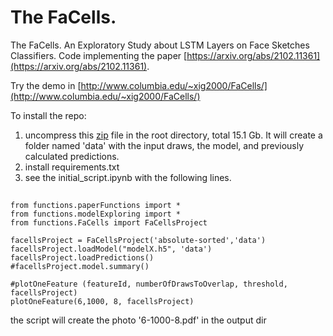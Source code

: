 # The FaCells.
The FaCells. An Exploratory Study about LSTM Layers on Face Sketches Classifiers.
Code implementing the paper [https://arxiv.org/abs/2102.11361](https://arxiv.org/abs/2102.11361).

Try the demo in [http://www.columbia.edu/~xig2000/FaCells/](http://www.columbia.edu/~xig2000/FaCells/) 

To install the repo:

1. uncompress this [zip](https://drive.google.com/file/d/1lH0iecda0t8TbYgosPnoHYhcGVFl8Afk/view?usp=sharing) file in the root directory, total 15.1 Gb. It will create a folder named 'data' with the input draws, the model, and previously calculated predictions.
2. install requirements.txt
3. see the initial_script.ipynb with the following lines.
 
##
    from functions.paperFunctions import *
    from functions.modelExploring import *
    from functions.FaCells import FaCellsProject

    facellsProject = FaCellsProject('absolute-sorted','data')
    facellsProject.loadModel("modelX.h5", 'data')
    facellsProject.loadPredictions()
    #facellsProject.model.summary()
    
    #plotOneFeature (featureId, numberOfDrawsToOverlap, threshold, facellsProject)
    plotOneFeature(6,1000, 8, facellsProject)

the script will create the photo '6-1000-8.pdf' in the output dir
